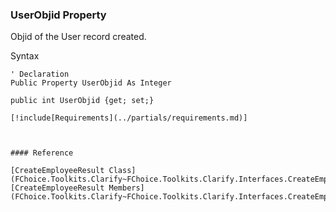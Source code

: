 ﻿### UserObjid Property

Objid of the User record created.

Syntax

```vbnet
' Declaration
Public Property UserObjid As Integer

public int UserObjid {get; set;}

[!include[Requirements](../partials/requirements.md)]



#### Reference

[CreateEmployeeResult Class](FChoice.Toolkits.Clarify~FChoice.Toolkits.Clarify.Interfaces.CreateEmployeeResult.md)  
[CreateEmployeeResult Members](FChoice.Toolkits.Clarify~FChoice.Toolkits.Clarify.Interfaces.CreateEmployeeResult_members.md)
